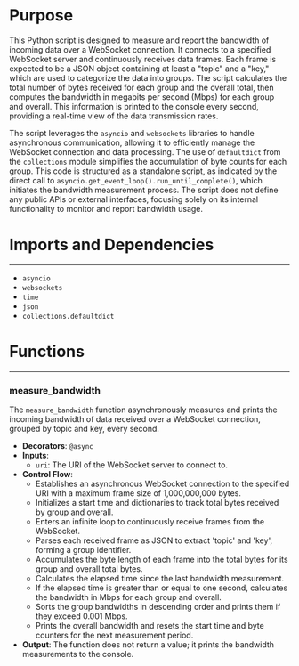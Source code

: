 # Purpose
This Python script is designed to measure and report the bandwidth of incoming data over a WebSocket connection. It connects to a specified WebSocket server and continuously receives data frames. Each frame is expected to be a JSON object containing at least a "topic" and a "key," which are used to categorize the data into groups. The script calculates the total number of bytes received for each group and the overall total, then computes the bandwidth in megabits per second (Mbps) for each group and overall. This information is printed to the console every second, providing a real-time view of the data transmission rates.

The script leverages the `asyncio` and `websockets` libraries to handle asynchronous communication, allowing it to efficiently manage the WebSocket connection and data processing. The use of `defaultdict` from the `collections` module simplifies the accumulation of byte counts for each group. This code is structured as a standalone script, as indicated by the direct call to `asyncio.get_event_loop().run_until_complete()`, which initiates the bandwidth measurement process. The script does not define any public APIs or external interfaces, focusing solely on its internal functionality to monitor and report bandwidth usage.
# Imports and Dependencies

---
- `asyncio`
- `websockets`
- `time`
- `json`
- `collections.defaultdict`


# Functions

---
### measure\_bandwidth<!-- {{#callable:firedancer/src/disco/gui/bandwidth.measure_bandwidth}} -->
The `measure_bandwidth` function asynchronously measures and prints the incoming bandwidth of data received over a WebSocket connection, grouped by topic and key, every second.
- **Decorators**: `@async`
- **Inputs**:
    - `uri`: The URI of the WebSocket server to connect to.
- **Control Flow**:
    - Establishes an asynchronous WebSocket connection to the specified URI with a maximum frame size of 1,000,000,000 bytes.
    - Initializes a start time and dictionaries to track total bytes received by group and overall.
    - Enters an infinite loop to continuously receive frames from the WebSocket.
    - Parses each received frame as JSON to extract 'topic' and 'key', forming a group identifier.
    - Accumulates the byte length of each frame into the total bytes for its group and overall total bytes.
    - Calculates the elapsed time since the last bandwidth measurement.
    - If the elapsed time is greater than or equal to one second, calculates the bandwidth in Mbps for each group and overall.
    - Sorts the group bandwidths in descending order and prints them if they exceed 0.001 Mbps.
    - Prints the overall bandwidth and resets the start time and byte counters for the next measurement period.
- **Output**: The function does not return a value; it prints the bandwidth measurements to the console.


